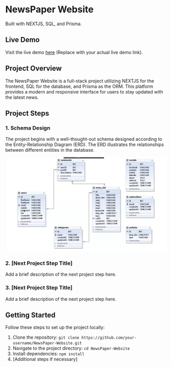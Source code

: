 # NewsPaper Website

Built with NEXTJS, SQL, and Prisma.

## Live Demo

Visit the live demo [here](#) (Replace with your actual live demo link).

## Project Overview

The NewsPaper Website is a full-stack project utilizing NEXTJS for the frontend, SQL for the database, and Prisma as the ORM. This platform provides a modern and responsive interface for users to stay updated with the latest news.

## Project Steps

### 1. Schema Design

The project begins with a well-thought-out schema designed according to the Entity-Relationship Diagram (ERD). The ERD illustrates the relationships between different entities in the database.

![ERD Diagram](/public/ERD.png)

### 2. [Next Project Step Title]

Add a brief description of the next project step here.

### 3. [Next Project Step Title]

Add a brief description of the next project step here.

## Getting Started

Follow these steps to set up the project locally:

1. Clone the repository: `git clone https://github.com/your-username/NewsPaper-Website.git`
2. Navigate to the project directory: `cd NewsPaper-Website`
3. Install dependencies: `npm install`
4. [Additional steps if necessary]


